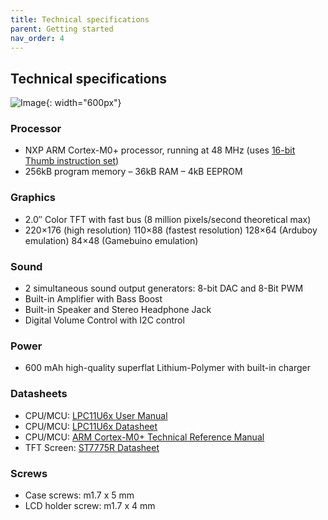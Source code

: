 ```yaml
---
title: Technical specifications
parent: Getting started
nav_order: 4
---
```



## Technical specifications

![Image](http://talk.pokitto.com/uploads/default/original/1X/25577a934951cfcf6b0c028fb09e769aaed020b5.jpg){: width="600px"}

### Processor

* NXP ARM Cortex-M0+ processor, running at 48 MHz (uses [16-bit Thumb instruction set](http://infocenter.arm.com/help/index.jsp?topic=/com.arm.doc.ddi0210c/CACBCAAE.html))
* 256kB program memory – 36kB RAM – 4kB EEPROM

### Graphics

* 2.0″ Color TFT with fast bus (8 million pixels/second theoretical max)
* 220×176 (high resolution) 110×88 (fastest resolution) 128×64 (Arduboy emulation) 84×48 (Gamebuino emulation)

### Sound

* 2 simultaneous sound output generators: 8-bit DAC and 8-Bit PWM
*  Built-in Amplifier with Bass Boost
* Built-in Speaker and Stereo Headphone Jack
* Digital Volume Control with I2C control

### Power

* 600 mAh high-quality superflat Lithium-Polymer with built-in charger

### Datasheets

* CPU/MCU: [LPC11U6x User Manual](https://www.nxp.com/docs/en/user-guide/UM10732.pdf)
* CPU/MCU: [LPC11U6x Datasheet](https://www.nxp.com/docs/en/data-sheet/LPC11U6X.pdf)
* CPU/MCU: [ARM Cortex-M0+ Technical Reference Manual](http://infocenter.arm.com/help/topic/com.arm.doc.ddi0484c/DDI0484C_cortex_m0p_r0p1_trm.pdf)
* TFT Screen: [ST7775R Datasheet](http://www.inhaos.com/uploadfile/otherpic/ST7775.pdf)

### Screws

* Case screws: m1.7 x 5 mm
* LCD holder screw: m1.7 x 4 mm